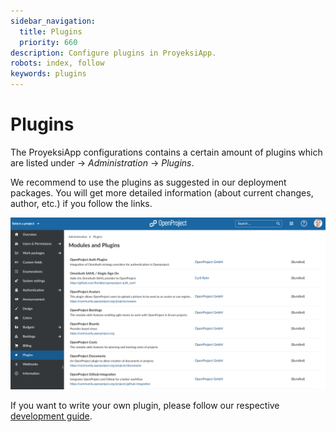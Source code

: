 ```yaml
---
sidebar_navigation:
  title: Plugins
  priority: 660
description: Configure plugins in ProyeksiApp.
robots: index, follow
keywords: plugins
---
```

# Plugins

The ProyeksiApp configurations contains a certain amount of plugins which are listed under -> *Administration* -> *Plugins*.

We recommend to use the plugins as suggested in our deployment packages. You will get more detailed information (about current changes, author, etc.) if you follow the links.

![ProyeksiApp plugins](image-20200124100220714.png)

If you want to write your own plugin, please follow our respective [development guide](../../development/create-proyeksiapp-plugin). 
